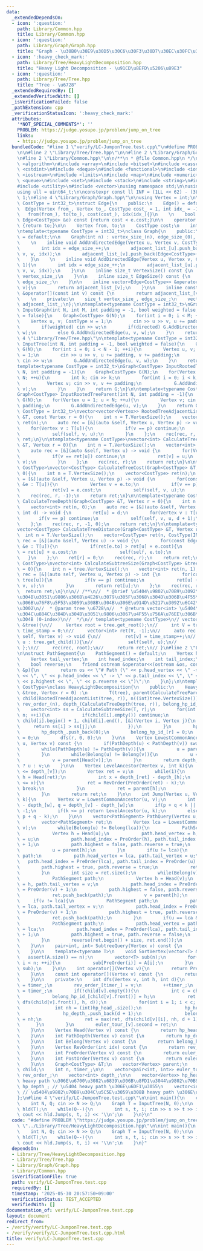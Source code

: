 ```yaml
---
data:
  _extendedDependsOn:
  - icon: ':question:'
    path: Library/Common.hpp
    title: Library/Common.hpp
  - icon: ':question:'
    path: Library/Graph/Graph.hpp
    title: "Graph - \u30B0\u30E9\u30D5\u30C6\u30F3\u30D7\u30EC\u30FC\u30C8"
  - icon: ':heavy_check_mark:'
    path: Library/Tree/HeavyLightDecomposition.hpp
    title: "Heavy Light Decomposition - \u91CD\u8EFD\u5206\u89E3"
  - icon: ':question:'
    path: Library/Tree/Tree.hpp
    title: "Tree - \u6728"
  _extendedRequiredBy: []
  _extendedVerifiedWith: []
  _isVerificationFailed: false
  _pathExtension: cpp
  _verificationStatusIcon: ':heavy_check_mark:'
  attributes:
    '*NOT_SPECIAL_COMMENTS*': ''
    PROBLEM: https://judge.yosupo.jp/problem/jump_on_tree
    links:
    - https://judge.yosupo.jp/problem/jump_on_tree
  bundledCode: "#line 1 \"verify/LC-JumponTree.test.cpp\"\n#define PROBLEM \"https://judge.yosupo.jp/problem/jump_on_tree\"\
    \n\n#line 2 \"Library/Tree/Tree.hpp\"\n\n#line 2 \"Library/Graph/Graph.hpp\"\n\
    \n#line 2 \"Library/Common.hpp\"\n\n/**\n * @file Common.hpp\n */\n\n#include\
    \ <algorithm>\n#include <array>\n#include <bitset>\n#include <cassert>\n#include\
    \ <cstdint>\n#include <deque>\n#include <functional>\n#include <iomanip>\n#include\
    \ <iostream>\n#include <limits>\n#include <map>\n#include <numeric>\n#include\
    \ <queue>\n#include <set>\n#include <stack>\n#include <string>\n#include <tuple>\n\
    #include <utility>\n#include <vector>\nusing namespace std;\n\nusing ll = int64_t;\n\
    using ull = uint64_t;\n\nconstexpr const ll INF = (1LL << 62) - (3LL << 30) -\
    \ 1;\n#line 4 \"Library/Graph/Graph.hpp\"\n\nusing Vertex = int;\n\ntemplate<typename\
    \ CostType = int32_t>\nstruct Edge{\n    public:\n    Edge() = default;\n\n  \
    \  Edge(Vertex from_, Vertex to_, CostType cost_ = 1, int idx_ = -1) :\n     \
    \   from(from_), to(to_), cost(cost_), idx(idx_){}\n    \n    bool operator<(const\
    \ Edge<CostType> &e) const {return cost < e.cost;}\n\n    operator int() const\
    \ {return to;}\n\n    Vertex from, to;\n    CostType cost;\n    int idx;\n};\n\
    \ntemplate<typename CostType = int32_t>\nclass Graph{\n    public:\n    Graph()\
    \ = default;\n\n    Graph(int n) : vertex_size_(n), edge_size_(0), adjacent_list_(n){}\n\
    \    \n    inline void AddUndirectedEdge(Vertex u, Vertex v, CostType w = 1){\n\
    \        int idx = edge_size_++;\n        adjacent_list_[u].push_back(Edge<CostType>(u,\
    \ v, w, idx));\n        adjacent_list_[v].push_back(Edge<CostType>(v, u, w, idx));\n\
    \    }\n    \n    inline void AddDirectedEdge(Vertex u, Vertex v, CostType w =\
    \ 1){\n        int idx = edge_size_++;\n        adjacent_list_[u].push_back(Edge<CostType>(u,\
    \ v, w, idx));\n    }\n\n    inline size_t VertexSize() const {\n        return\
    \ vertex_size_;\n    }\n\n    inline size_t EdgeSize() const {\n        return\
    \ edge_size_;\n    }\n\n    inline vector<Edge<CostType>> &operator[](const int\
    \ v){\n        return adjacent_list_[v];\n    }\n\n    inline const vector<Edge<CostType>>\
    \ &operator[](const int v) const {\n        return adjacent_list_[v];\n    }\n\
    \    \n    private:\n    size_t vertex_size_, edge_size_;\n    vector<vector<Edge<CostType>>>\
    \ adjacent_list_;\n};\n\ntemplate<typename CostType = int32_t>\nGraph<CostType>\
    \ InputGraph(int N, int M, int padding = -1, bool weighted = false, bool directed\
    \ = false){\n    Graph<CostType> G(N);\n    for(int i = 0; i < M; ++i){\n    \
    \    Vertex u, v; CostType w = 1;\n        cin >> u >> v, u += padding, v += padding;\n\
    \        if(weighted) cin >> w;\n        if(directed) G.AddDirectedEdge(u, v,\
    \ w);\n        else G.AddUndirectedEdge(u, v, w);\n    }\n    return G;\n}\n#line\
    \ 4 \"Library/Tree/Tree.hpp\"\n\ntemplate<typename CostType = int32_t>\nGraph<CostType>\
    \ InputTree(int N, int padding = -1, bool weighted = false){\n    Graph<CostType>\
    \ G(N);\n    for(int i = 0; i < N - 1; ++i){\n        Vertex u, v; CostType w\
    \ = 1;\n        cin >> u >> v, u += padding, v += padding;\n        if(weighted)\
    \ cin >> w;\n        G.AddUndirectedEdge(u, v, w);\n    }\n    return G;\n}\n\n\
    template<typename CostType = int32_t>\nGraph<CostType> InputRootedTreeChild(int\
    \ N, int padding = -1){\n    Graph<CostType> G(N);\n    for(Vertex u = 0; u <\
    \ N; ++u){\n        int k; cin >> k;\n        for(int i = 0; i < k; ++i){\n  \
    \          Vertex v; cin >> v, v += padding;\n            G.AddUndirectedEdge(u,\
    \ v);\n        }\n    }\n    return G;\n}\n\ntemplate<typename CostType = int32_t>\n\
    Graph<CostType> InputRootedTreeParent(int N, int padding = -1){\n    Graph<CostType>\
    \ G(N);\n    for(Vertex u = 1; u < N; ++u){\n        Vertex v; cin >> v, v +=\
    \ padding;\n        G.AddUndirectedEdge(u, v);\n    }\n    return G;\n}\n\ntemplate<typename\
    \ CostType = int32_t>\nvector<vector<Vertex>> RootedTreeAdjacentList(const Graph<CostType>\
    \ &T, const Vertex r = 0){\n    int n = T.VertexSize();\n    vector<vector<Vertex>>\
    \ ret(n);\n    auto rec = [&](auto &self, Vertex u, Vertex p) -> void {\n    \
    \    for(Vertex v : T[u]){\n            if(v == p) continue;\n            ret[u].push_back(v);\n\
    \            self(self, v, u);\n        }\n    };\n    rec(rec, r, -1);\n    return\
    \ ret;\n}\n\ntemplate<typename CostType>\nvector<int> CalculateTreeParent(Graph<CostType>\
    \ &T, Vertex r = 0){\n    int n = T.VertexSize();\n    vector<int> ret(n, -1);\n\
    \    auto rec = [&](auto &self, Vertex u) -> void {\n        for(Vertex v : T[u]){\n\
    \            if(v == ret[u]) continue;\n            ret[v] = u;\n            self(self,\
    \ v);\n        }\n    };\n    rec(rec, r);\n    return ret;\n}\n\ntemplate<typename\
    \ CostType>\nvector<CostType> CalculateTreeCost(Graph<CostType> &T, Vertex r =\
    \ 0){\n    int n = T.VertexSize();\n    vector<CostType> ret(n);\n    auto rec\
    \ = [&](auto &self, Vertex u, Vertex p) -> void {\n        for(const Edge<CostType>\
    \ &e : T[u]){\n            Vertex v = e.to;\n            if(v == p) continue;\n\
    \            ret[v] = e.cost;\n            self(self, v, u);\n        }\n    };\n\
    \    rec(rec, r, -1);\n    return ret;\n}\n\ntemplate<typename CostType>\nvector<int>\
    \ CalculateTreeDepth(Graph<CostType> &T, Vertex r = 0){\n    int n = T.VertexSize();\n\
    \    vector<int> ret(n, 0);\n    auto rec = [&](auto &self, Vertex u, Vertex p,\
    \ int d) -> void {\n        ret[u] = d;\n        for(Vertex v : T[u]){\n     \
    \       if(v == p) continue;\n            self(self, v, u, d + 1);\n        }\n\
    \    };\n    rec(rec, r, -1, 0);\n    return ret;\n}\n\ntemplate<typename CostType>\n\
    vector<CostType> CalculateTreeDistance(Graph<CostType> &T, Vertex r = 0){\n  \
    \  int n = T.VertexSize();\n    vector<CostType> ret(n, CostType(INF));\n    auto\
    \ rec = [&](auto &self, Vertex u) -> void {\n        for(const Edge<CostType>\
    \ &e : T[u]){\n            if(ret[e.to] > ret[u] + e.cost){\n                ret[e.to]\
    \ = ret[u] + e.cost;\n                self(self, e.to);\n            }\n     \
    \   }\n    };\n    ret[r] = 0;\n    rec(rec, r);\n    return ret;\n}\n\ntemplate<typename\
    \ CostType>\nvector<int> CalculateSubtreeSize(Graph<CostType> &tree, Vertex r\
    \ = 0){\n    int n = tree.VertexSize();\n    vector<int> ret(n, 1);\n    auto\
    \ rec = [&](auto self, Vertex u, Vertex p) -> int {\n        for(const int v :\
    \ tree[u]){\n            if(v == p) continue;\n            ret[u] += self(self,\
    \ v, u);\n        }\n        return ret[u];\n    };\n    rec(rec, r, -1);\n  \
    \  return ret;\n}\n\n// /**\n//  * @brief \u5404\u9802\u70B9\u3092\u884C\u304D\
    \u304B\u3051\u9806\u306B\u4E26\u3079\u305F\u3068\u304D\u306B\u4F55\u756A\u76EE\
    \u306B\u76F8\u5F53\u3059\u308B\u304B\u306E\u914D\u5217\u3092\u6C42\u3081\u308B\
    \u3002\n//  * @param tree \u6728\n//  * @return vector<int> \u5404\u9802\u70B9\
    \u304C\u884C\u304D\u304B\u3051\u9806\u3067\u4F55\u756A\u76EE\u306B\u306A\u308B\
    \u304B (0-index)\n//  */\n// template<typename CostType>\n// vector<int> CalculatePreOrder(RootedTree<CostType>\
    \ &tree){\n//     Vertex root = tree.get_root();\n//     int V = tree.get_vertex_size(),\
    \ time_stamp = 0;\n//     vector<int> ret(V, -1);\n//     auto rec = [&](auto\
    \ self, Vertex v) -> void {\n//         ret[v] = time_stamp++;\n//         for(Vertex\
    \ u : tree.get_child()){\n//             self(self, u);\n//         }\n//    \
    \ };\n//     rec(rec, root);\n//     return ret;\n// }\n#line 2 \"Library/Tree/HeavyLightDecomposition.hpp\"\
    \n\nstruct PathSegment{\n    PathSegment() = default;\n    Vertex head_vertex;\n\
    \    Vertex tail_vertex;\n    int head_index;\n    int tail_index;\n    bool highest;\n\
    \    bool reverse;\n    friend ostream &operator<<(ostream &os, const PathSegment\
    \ &p){\n        return os << \"# Path (\" << p.head_vertex << \" -> \" << p.tail_vertex\
    \ << \", \" << p.head_index << \" -> \" << p.tail_index << \", \" << boolalpha\
    \ << p.highest << \", \" << p.reverse << \")\";\n    }\n};\n\ntemplate<typename\
    \ CostType>\nclass HeavyLightDecomposition{\n    public:\n    HeavyLightDecomposition(Graph<CostType>\
    \ &tree, Vertex r = 0) :\n        T(tree), parent(CalculateTreeParent(tree, r)),\
    \ child(RootedTreeAdjacentList(tree, r)), n((int)tree.VertexSize()), euler_tour_(n),\
    \ rev_order_(n), depth_(CalculateTreeDepth(tree, r)), belong_hp_id_(n){\n    \
    \    vector<int> ss = CalculateSubtreeSize(T, r);\n        for(int i = 0; i <\
    \ n; ++i){\n            if(child[i].empty()) continue;\n            nth_element(child[i].begin(),\
    \ child[i].begin() + 1, child[i].end(), [&](Vertex i, Vertex j){\n           \
    \     return ss[i] > ss[j];\n            });\n        }\n        hp_head_.push_back(r);\n\
    \        hp_depth_.push_back(0);\n        belong_hp_id_[r] = 0;\n        timer_\
    \ = 0;\n        dfs(r, 0, 0);\n    }\n\n    Vertex LowestCommonAncestor(Vertex\
    \ u, Vertex v) const {\n        if(PathDepth(u) < PathDepth(v)) swap(u, v);\n\
    \        while(PathDepth(u) != PathDepth(v)){\n            u = parent[Head(u)];\n\
    \        }\n        while(Belong(u) != Belong(v)){\n            u = parent[Head(u)];\n\
    \            v = parent[Head(v)];\n        }\n        return depth_[u] < depth_[v]\
    \ ? u : v;\n    }\n\n    Vertex LevelAncestor(Vertex v, int k){\n        assert(k\
    \ <= depth_[v]);\n        Vertex ret = v;\n        while(1){\n            int\
    \ h = Head(ret);\n            int x = depth_[ret] - depth_[h];\n            if(k\
    \ <= x){\n                ret = RevOrder(PreOrder(ret) - k);\n               \
    \ break;\n            }\n            ret = parent[h];\n            k -= x + 1;\n\
    \        }\n        return ret;\n    }\n\n    int Jump(Vertex u, Vertex v, int\
    \ k){\n        Vertex w = LowestCommonAncestor(u, v);\n        int p = depth_[u]\
    \ - depth_[w], q = depth_[v] - depth_[w];\n        if(p + q < k || k < 0) return\
    \ -1;\n        if(k <= p) return LevelAncestor(u, k);\n        else return LevelAncestor(v,\
    \ p + q - k);\n    }\n\n    vector<PathSegment> PathQuery(Vertex u, Vertex v){\n\
    \        vector<PathSegment> ret;\n        Vertex lca = LowestCommonAncestor(u,\
    \ v);\n        while(Belong(u) != Belong(lca)){\n            PathSegment path;\n\
    \            Vertex h = Head(u);\n            path.head_vertex = h, path.tail_vertex\
    \ = u;\n            path.head_index = PreOrder(h), path.tail_index = PreOrder(u)\
    \ + 1;\n            path.highest = false, path.reverse = true;\n            ret.push_back(path);\n\
    \            u = parent[h];\n        }\n        if(u != lca){\n            PathSegment\
    \ path;\n            path.head_vertex = lca, path.tail_vertex = u;\n         \
    \   path.head_index = PreOrder(lca), path.tail_index = PreOrder(u) + 1;\n    \
    \        path.highest = true, path.reverse = true;\n            ret.push_back(path);\n\
    \        }\n        int size = ret.size();\n        while(Belong(v) != Belong(lca)){\n\
    \            PathSegment path;\n            Vertex h = Head(v);\n            path.head_vertex\
    \ = h, path.tail_vertex = v;\n            path.head_index = PreOrder(h), path.tail_index\
    \ = PreOrder(v) + 1;\n            path.highest = false, path.reverse = false;\n\
    \            ret.push_back(path);\n            v = parent[h];\n        }\n   \
    \     if(v != lca){\n            PathSegment path;\n            path.head_vertex\
    \ = lca, path.tail_vertex = v;\n            path.head_index = PreOrder(lca), path.tail_index\
    \ = PreOrder(v) + 1;\n            path.highest = true, path.reverse = false;\n\
    \            ret.push_back(path);\n        }\n        if(u == lca && v == lca){\n\
    \            PathSegment path;\n            path.head_vertex = path.tail_vertex\
    \ = lca;\n            path.head_index = PreOrder(lca), path.tail_index = PreOrder(lca)\
    \ + 1;\n            path.highest = true, path.reverse = false;\n            ret.push_back(path);\n\
    \        }\n        reverse(ret.begin() + size, ret.end());\n        return ret;\n\
    \    }\n\n    pair<int, int> SubtreeQuery(Vertex v) const {\n        return euler_tour_[v];\n\
    \    }\n\n    template<typename T>\n    void SortVertex(vector<T> &A){\n     \
    \   assert(A.size() == n);\n        vector<T> sub(n);\n        for(int i = 0;\
    \ i < n; ++i){\n            sub[PreOrder(i)] = A[i];\n        }\n        swap(A,\
    \ sub);\n    }\n\n    int operator[](Vertex v){\n        return PreOrder(v);\n\
    \    }\n\n    const int operator[](Vertex v) const {\n        return PreOrder(v);\n\
    \    }\n\n    private:\n    int dfs(Vertex v, int h, int d){\n        euler_tour_[v].first\
    \ = timer_;\n        rev_order_[timer_] = v;\n        ++timer_;\n        int ret\
    \ = timer_;\n        if(!child[v].empty()){\n            int c = child[v].size();\n\
    \            belong_hp_id_[child[v].front()] = h;\n            ret = max(ret,\
    \ dfs(child[v].front(), h, d));\n            for(int i = 1; i < c; ++i){\n   \
    \             int nh = (int)hp_head_.size();\n                hp_head_.push_back(child[v][i]);\n\
    \                hp_depth_.push_back(d + 1);\n                belong_hp_id_[child[v][i]]\
    \ = nh;\n                ret = max(ret, dfs(child[v][i], nh, d + 1));\n      \
    \      }\n        }\n        euler_tour_[v].second = ret;\n        return ret;\n\
    \    }\n\n    Vertex Head(Vertex v) const {\n        return hp_head_[belong_hp_id_[v]];\n\
    \    }\n\n    int PathDepth(Vertex v) const {\n        return hp_depth_[belong_hp_id_[v]];\n\
    \    }\n\n    int Belong(Vertex v) const {\n        return belong_hp_id_[v];\n\
    \    }\n\n    Vertex RevOrder(int idx) const {\n        return rev_order_[idx];\n\
    \    }\n\n    int PreOrder(Vertex v) const {\n        return euler_tour_[v].first;\n\
    \    }\n\n    int PostOrder(Vertex v) const {\n        return euler_tour_[v].second;\n\
    \    }\n\n    Graph<CostType> &T;\n    vector<Vertex> parent;\n    vector<vector<Vertex>>\
    \ child;\n    int n, timer_;\n\n    vector<pair<int, int>> euler_tour_;\n    vector<Vertex>\
    \ rev_order_;\n    vector<int> depth_;\n\n    vector<Vertex> hp_head_; // \u5404\
    \ heavy path \u306E\u6700\u3082\u6839\u306B\u8FD1\u3044\u9802\u70B9\n    vector<int>\
    \ hp_depth_; // \u5404 heavy path \u306E\u6DF1\u3055\n    vector<int> belong_hp_id_;\
    \ // \u5404\u9802\u70B9\u304C\u5C5E\u3059\u308B heavy path \u306E\u756A\u53F7\n\
    };\n#line 4 \"verify/LC-JumponTree.test.cpp\"\n\nint main(){\n    cin.tie(0)->sync_with_stdio(false);\n\
    \    int N, Q; cin >> N >> Q;\n    Graph T = InputTree(N, 0);\n\n    HeavyLightDecomposition\
    \ hld(T);\n    while(Q--){\n        int s, t, i; cin >> s >> t >> i;\n       \
    \ cout << hld.Jump(s, t, i) << '\\n';\n    }\n}\n"
  code: "#define PROBLEM \"https://judge.yosupo.jp/problem/jump_on_tree\"\n\n#include\
    \ \"../Library/Tree/HeavyLightDecomposition.hpp\"\n\nint main(){\n    cin.tie(0)->sync_with_stdio(false);\n\
    \    int N, Q; cin >> N >> Q;\n    Graph T = InputTree(N, 0);\n\n    HeavyLightDecomposition\
    \ hld(T);\n    while(Q--){\n        int s, t, i; cin >> s >> t >> i;\n       \
    \ cout << hld.Jump(s, t, i) << '\\n';\n    }\n}"
  dependsOn:
  - Library/Tree/HeavyLightDecomposition.hpp
  - Library/Tree/Tree.hpp
  - Library/Graph/Graph.hpp
  - Library/Common.hpp
  isVerificationFile: true
  path: verify/LC-JumponTree.test.cpp
  requiredBy: []
  timestamp: '2025-05-30 20:57:50+09:00'
  verificationStatus: TEST_ACCEPTED
  verifiedWith: []
documentation_of: verify/LC-JumponTree.test.cpp
layout: document
redirect_from:
- /verify/verify/LC-JumponTree.test.cpp
- /verify/verify/LC-JumponTree.test.cpp.html
title: verify/LC-JumponTree.test.cpp
---
```

